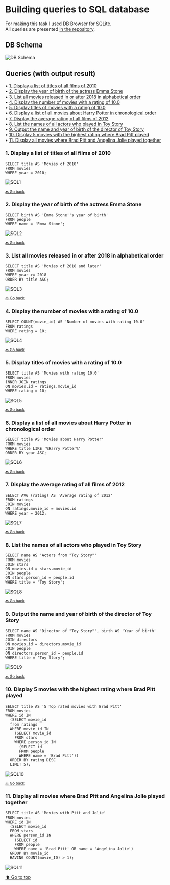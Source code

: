 # Building queries to SQL database <a name="start"></a>

For making this task I used DB Browser for SQLite.  
All queries are presented [in the repository](./Queries/SQL/).

## DB Schema

![DB Schema](./DB_Schema.png)

## Queries (with output result) <a name="queries"></a>

• [1. Display a list of titles of all films of 2010](#sql1)  
• [2. Display the year of birth of the actress Emma Stone](#sql2)  
• [3. List all movies released in or after 2018 in alphabetical order](#sql3)  
• [4. Display the number of movies with a rating of 10.0](#sql4)  
• [5. Display titles of movies with a rating of 10.0](#sql5)  
• [6. Display a list of all movies about Harry Potter in chronological order](#sql6)  
• [7. Display the average rating of all films of 2012](#sql7)  
• [8. List the names of all actors who played in Toy Story](#sql8)  
• [9. Output the name and year of birth of the director of Toy Story](#sql9)  
• [10. Display 5 movies with the highest rating where Brad Pitt played](#sql10)  
• [11. Display all movies where Brad Pitt and Angelina Jolie played together](#sql11)  


### <a name="sql1"></a> 1. Display a list of titles of all films of 2010 

```
SELECT title AS 'Movies of 2010'
FROM movies
WHERE year = 2010;
```
![SQL1](./Queries/SQL_01_Display_a_list_of_titles_of_all_films_of_2010.png)

<small>[🔙 Go back](#queries)</small>

### <a name="sql2"></a> 2. Display the year of birth of the actress Emma Stone

```
SELECT birth AS 'Emma Stone''s year of birth'
FROM people
WHERE name = 'Emma Stone';
```
![SQL2](./Queries/SQL_02_Display_the_year_of_birth_of_the_actress_Emma_Stone.png)

<small>[🔙 Go back](#queries)</small>

### <a name="sql3"></a> 3. List all movies released in or after 2018 in alphabetical order

```
SELECT title AS 'Movies of 2018 and later'
FROM movies
WHERE year >= 2018
ORDER BY title ASC;
```
![SQL3](./Queries/SQL_03_List_all_movies_released_in_or_after_2018_in_alphabetical_order.png)

<small>[🔙 Go back](#queries)</small>

### <a name="sql4"></a> 4. Display the number of movies with a rating of 10.0

```
SELECT COUNT(movie_id) AS 'Number of movies with rating 10.0'
FROM ratings
WHERE rating = 10;
```
![SQL4](./Queries/SQL_04_Display_the_number_of_movies_with_a_rating_of_10.0.png)

<small>[🔙 Go back](#queries)</small>

### <a name="sql5"></a> 5. Display titles of movies with a rating of 10.0

```
SELECT title AS 'Movies with rating 10.0'
FROM movies
INNER JOIN ratings 
ON movies.id = ratings.movie_id
WHERE rating = 10;
```
![SQL5](./Queries/SQL_05_Display_names_of_movies_with_a_rating_of_10.0.png)

<small>[🔙 Go back](#queries)</small>

### <a name="sql6"></a> 6. Display a list of all movies about Harry Potter in chronological order

```
SELECT title AS 'Movies about Harry Potter'
FROM movies
WHERE title LIKE '%Harry Potter%'
ORDER BY year ASC;
```
![SQL6](./Queries/SQL_06_Display_a_list_of_all_movies_about_Harry_Potter_in_chronological_order.png)

<small>[🔙 Go back](#queries)</small>

### <a name="sql7"></a> 7. Display the average rating of all films of 2012

```
SELECT AVG (rating) AS 'Average rating of 2012'
FROM ratings
JOIN movies
ON ratings.movie_id = movies.id
WHERE year = 2012;
```
![SQL7](./Queries/SQL_07_Display_the_average_rating_of_all_films_of_2012.png)

<small>[🔙 Go back](#queries)</small>

### <a name="sql8"></a> 8. List the names of all actors who played in Toy Story

```
SELECT name AS 'Actors from "Toy Story"'
FROM movies
JOIN stars
ON movies.id = stars.movie_id
JOIN people
ON stars.person_id = people.id
WHERE title = 'Toy Story';
```
![SQL8](./Queries/SQL_08_List_the_names_of_all_actors_who_played_in_Toy_Story.png)

<small>[🔙 Go back](#queries)</small>

### <a name="sql9"></a> 9. Output the name and year of birth of the director of Toy Story

```
SELECT name AS 'Director of "Toy Story"', birth AS 'Year of birth'
FROM movies
JOIN directors
ON movies.id = directors.movie_id
JOIN people
ON directors.person_id = people.id
WHERE title = 'Toy Story';
```
![SQL9](./Queries/SQL_09_Output_the_name_and_year_of_birth_of_the_director_of_Toy_Story.png)

<small>[🔙 Go back](#queries)</small>

### <a name="sql10"></a> 10. Display 5 movies with the highest rating where Brad Pitt played

```
SELECT title AS '5 Top rated movies with Brad Pitt'
FROM movies
WHERE id IN 
  (SELECT movie_id
  from ratings
  WHERE movie_id IN
    (SELECT movie_id
    FROM stars
    WHERE person_id IN
      (SELECT id
      FROM people
      WHERE name = 'Brad Pitt'))
  ORDER BY rating DESC
  LIMIT 5);
```
![SQL10](./Queries/SQL_10_Display_5_movies_with_the_highest_rating_where_Brad_Pitt_played.png)

<small>[🔙 Go back](#queries)</small>

### <a name="sql11"></a> 11. Display all movies where Brad Pitt and Angelina Jolie played together

```
SELECT title AS 'Movies with Pitt and Jolie'
FROM movies
WHERE id IN
  (SELECT movie_id
  FROM stars
  WHERE person_id IN 
    (SELECT id
    FROM people
    WHERE name = 'Brad Pitt' OR name = 'Angelina Jolie')
  GROUP BY movie_id
  HAVING COUNT(movie_ID) > 1);
```
![SQL11](./Queries/SQL_11_Display_all_movies_where_Brad_Pitt_and_Angelina_Jolie_played_together.png)

[⬆️ Go to top](#start)
